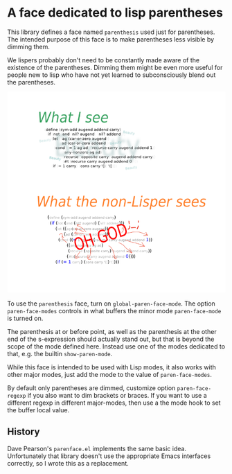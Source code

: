 # A face dedicated to lisp parentheses

This library defines a face named `parenthesis` used just for
parentheses.  The intended purpose of this face is to make parentheses
less visible by dimming them.

We lispers probably don't need to be constantly made aware of the
existence of the parentheses.  Dimming them might be even more
useful for people new to lisp who have not yet learned to
subconsciously blend out the parentheses.

![how we see parentheses](parentheses.png)

To use the `parenthesis` face, turn on `global-paren-face-mode`.
The option `paren-face-modes` controls in what buffers the minor
mode `paren-face-mode` is turned on.

The parenthesis at or before point, as well as the parenthesis at
the other end of the s-expression should actually stand out, but
that is beyond the scope of the mode defined here.  Instead use one
of the modes dedicated to that, e.g. the builtin `show-paren-mode`.

While this face is intended to be used with Lisp modes, it also
works with other major modes, just add the mode to the value of
`paren-face-modes`.

By default only parentheses are dimmed, customize option
`paren-face-regexp` if you also want to dim brackets or braces.
If you want to use a different regexp in different major-modes,
then use a the mode hook to set the buffer local value.

## History

Dave Pearson's `parenface.el` implements the same basic idea.
Unfortunately that library doesn't use the appropriate Emacs
interfaces correctly, so I wrote this as a replacement.


